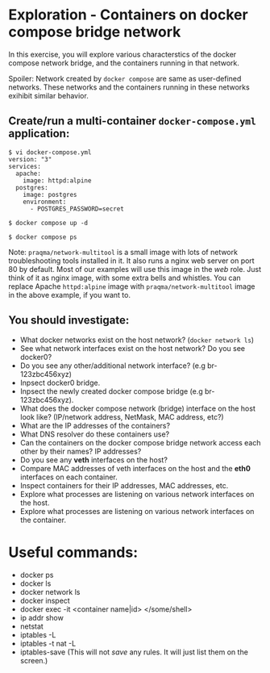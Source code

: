 # Exploration - Containers on docker compose bridge network
In this exercise, you will explore various characterstics of the docker compose network bridge, and the containers running in that network.

Spoiler: Network created by `docker compose` are same as user-defined networks. These networks and the containers running in these networks exihibit similar behavior.

## Create/run a multi-container `docker-compose.yml` application:
```
$ vi docker-compose.yml
version: "3"
services:
  apache:
    image: httpd:alpine
  postgres:
    image: postgres
    environment:
      - POSTGRES_PASSWORD=secret

$ docker compose up -d

$ docker compose ps
```

Note: `praqma/network-multitool` is a small image with lots of network troubleshooting tools installed in it. It also runs a nginx web server on port 80 by default. Most of our examples will use this image in the *web* role. Just think of it as nginx image, with some extra bells and whistles. You can  replace Apache `httpd:alpine` image with `praqma/network-multitool` image in the above example, if you want to.

## You should investigate:
* What docker networks exist on the host network? (`docker network ls`)
* See what network interfaces exist on the host network? Do you see docker0?
* Do you see any other/additional network interface? (e.g br-123zbc456xyz)
* Inpsect docker0 bridge.
* Inpsect the newly created docker compose bridge (e.g br-123zbc456xyz).
* What does the docker compose network (bridge) interface on the host look like? (IP/network address, NetMask, MAC address, etc?)
* What are the IP addresses of the containers?
* What DNS resolver do these containers use?
* Can the containers on the docker compose bridge network access each other by their names? IP addresses?
* Do you see any **veth** interfaces on the host?
* Compare MAC addresses of veth interfaces on the host and the **eth0** interfaces on each container.
* Inspect containers for their IP addresses, MAC addresses, etc.
* Explore what processes are listening on various network interfaces on the host.
* Explore what processes are listening on various network interfaces on the container.




# Useful commands:
* docker ps
* docker ls
* docker network ls
* docker inspect
* docker exec -it <container name|id> </some/shell>
* ip addr show
* netstat
* iptables -L
* iptables -t nat -L
* iptables-save (This will not *save* any rules. It will just list them on the screen.)
